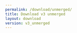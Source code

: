 ```yaml
---
permalink: /download/unmerged/
title: Download v3 unmerged
layout: download
version: v3_unmerged
---
```

